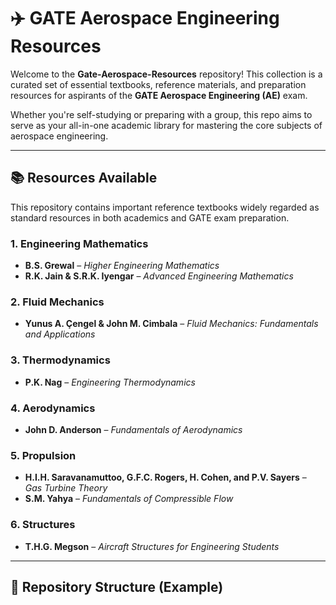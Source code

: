 # ✈️ GATE Aerospace Engineering Resources

Welcome to the **Gate-Aerospace-Resources** repository! This collection is a curated set of essential textbooks, reference materials, and preparation resources for aspirants of the **GATE Aerospace Engineering (AE)** exam.

Whether you're self-studying or preparing with a group, this repo aims to serve as your all-in-one academic library for mastering the core subjects of aerospace engineering.

---

## 📚 Resources Available

This repository contains important reference textbooks widely regarded as standard resources in both academics and GATE exam preparation.

### 1. **Engineering Mathematics**
- **B.S. Grewal** – *Higher Engineering Mathematics*
- **R.K. Jain & S.R.K. Iyengar** – *Advanced Engineering Mathematics*

### 2. **Fluid Mechanics**
- **Yunus A. Çengel & John M. Cimbala** – *Fluid Mechanics: Fundamentals and Applications*

### 3. **Thermodynamics**
- **P.K. Nag** – *Engineering Thermodynamics*

### 4. **Aerodynamics**
- **John D. Anderson** – *Fundamentals of Aerodynamics*

### 5. **Propulsion**
- **H.I.H. Saravanamuttoo, G.F.C. Rogers, H. Cohen, and P.V. Sayers** – *Gas Turbine Theory*
- **S.M. Yahya** – *Fundamentals of Compressible Flow*

### 6. **Structures**
- **T.H.G. Megson** – *Aircraft Structures for Engineering Students*

---

## 📁 Repository Structure (Example)
